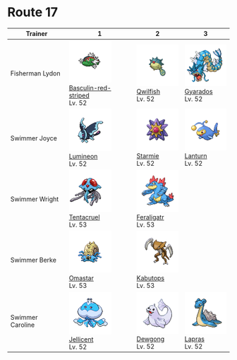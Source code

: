 # Route 17

| Trainer          | 1                                                                                                        | 2                                                                                    | 3                                                                                |
| ---------------- | -------------------------------------------------------------------------------------------------------- | ------------------------------------------------------------------------------------ | -------------------------------------------------------------------------------- |
| Fisherman Lydon  | ![basculin-red-striped](../../img/pokemon/550.png) <br/>[Basculin-red-striped](/pokemon/550) <br/>Lv. 52 | ![qwilfish](../../img/pokemon/211.png) <br/>[Qwilfish](/pokemon/211) <br/>Lv. 52     | ![gyarados](../../img/pokemon/130.png) <br/>[Gyarados](/pokemon/130) <br/>Lv. 52 |
| Swimmer Joyce    | ![lumineon](../../img/pokemon/457.png) <br/>[Lumineon](/pokemon/457) <br/>Lv. 52                         | ![starmie](../../img/pokemon/121.png) <br/>[Starmie](/pokemon/121) <br/>Lv. 52       | ![lanturn](../../img/pokemon/171.png) <br/>[Lanturn](/pokemon/171) <br/>Lv. 52   |
| Swimmer Wright   | ![tentacruel](../../img/pokemon/073.png) <br/>[Tentacruel](/pokemon/073) <br/>Lv. 53                     | ![feraligatr](../../img/pokemon/160.png) <br/>[Feraligatr](/pokemon/160) <br/>Lv. 53 |
| Swimmer Berke    | ![omastar](../../img/pokemon/139.png) <br/>[Omastar](/pokemon/139) <br/>Lv. 53                           | ![kabutops](../../img/pokemon/141.png) <br/>[Kabutops](/pokemon/141) <br/>Lv. 53     |
| Swimmer Caroline | ![jellicent](../../img/pokemon/593.png) <br/>[Jellicent](/pokemon/593) <br/>Lv. 52                       | ![dewgong](../../img/pokemon/087.png) <br/>[Dewgong](/pokemon/087) <br/>Lv. 52       | ![lapras](../../img/pokemon/131.png) <br/>[Lapras](/pokemon/131) <br/>Lv. 52     |